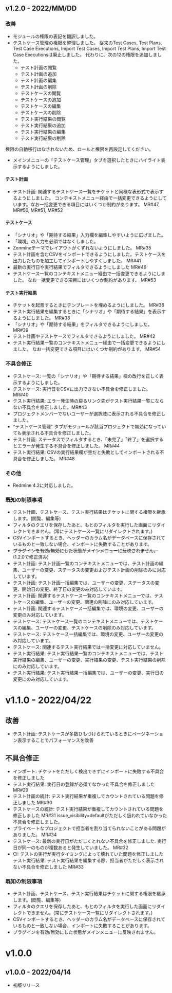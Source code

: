 ## v1.2.0 - 2022/MM/DD

### 改善

* モジュールの権限の表記を翻訳しました。
* テストケース管理の権限を整理しました。
  従来のTest Cases, Test Plans, Test Case Executions, Import Test
  Cases, Import Test Plans, Import Test Case Executionsは廃止しました。
  代わりに、次の12の権限を追加しました。
  * テスト計画の閲覧
  * テスト計画の追加
  * テスト計画の編集
  * テスト計画の削除
  * テストケースの閲覧
  * テストケースの追加
  * テストケースの編集
  * テストケースの削除
  * テスト実行結果の閲覧
  * テスト実行結果の追加
  * テスト実行結果の編集
  * テスト実行結果の削除

権限の自動移行はなされないため、ロールと権限を再設定してください。

* メインメニューの「テストケース管理」タブを選択したときにハイライト表示するようにしました。

#### テスト計画

* テスト計画: 関連するテストケース一覧をチケットと同様な表形式で表示するようにしました。
コンテキストメニュー経由で一括変更できるようにしています。なお一括変更できる項目にはいくつか制約があります。 MR#47, MR#50, MR#51, MR#52

#### テストケース

* 「シナリオ」や「期待する結果」入力欄を編集しやすいように広げました。
* 「環境」の入力を必須ではなくしました。
* Zenmineテーマでレイアウトがくずれないようにしました。 MR#35
* テスト計画を含むCSVをインポートできるようにしました。テストケースを出力したものを加工してインポートしやすくしました。 MR#41
* 最新の実行日や実行結果でフィルタできるようにしました MR#46
* テストケース一覧のコンテキストメニュー経由で一括変更できるようにしました。 なお一括変更できる項目にはいくつか制約があります。 MR#53


#### テスト実行結果

* チケットを起票するときにテンプレートを埋めるようにしました。 MR#36
* テスト実行結果を編集するときに「シナリオ」や「期待する結果」を表示するようにしました。 MR#38
* 「シナリオ」や「期待する結果」をフィルタできるようにしました。 MR#39
* テスト計画やテストケースでフィルタできるようにしました。 MR#42
* テスト実行結果一覧のコンテキストメニュー経由で一括変更できるようにしました。 なお一括変更できる項目にはいくつか制約があります。 MR#54

### 不具合修正

* テストケース: 一覧の「シナリオ」や「期待する結果」欄の改行を正しく表示するようにしました。
* テストケース: 実行日をCSVに出力できない不具合を修正しました。 MR#40
* テスト実行結果: エラー発生時の戻るリンク先がテスト実行結果一覧にならない不具合を修正しました。MR#43
* プロジェクトメンバーでないユーザーが選択肢に表示される不具合を修正しました。
* "テストケース管理" タブがモジュールが該当プロジェクトで無効になっていても表示される不具合を修正しました。
* テスト計画: ステータスでフィルタするとき、「未完了」「終了」を選択するとエラーが発生する不具合を修正しました。 MR#44
* テスト実行結果: CSVの実行結果欄が空だと失敗としてインポートされる不具合を修正しました。 MR#48

### その他

* Redmine 4.2に対応しました。

### 既知の制限事項

* テスト計画、テストケース、テスト実行結果はチケットに関する権限を継承します。(閲覧、編集等)
* フィルタのクエリを保存したあと、もとのフィルタを実行した画面にリダイレクトできません。(常にテストケース一覧にリダイレクトされます。)
* CSVインポートするとき、ヘッダーのカラム名がデータベースに保存されているものと一致しない場合、インポートに失敗することがあります。
* ~~プラグインを有効/無効にした状態がメインメニューに反映されません。~~ (1.2.0で修正済み)
* テスト計画: テスト計画一覧のコンテキストメニューでは、テスト計画の編集、ユーザーの変更、ステータスの変更およびテスト計画の削除のみに対応しています。
* テスト計画: テスト計画一括編集では、ユーザーの変更、ステータスの変更、開始日の変更、終了日の変更のみ対応しています。
* テスト計画: 関連するテストケース一覧のコンテキストメニューでは、テストケースの編集、ユーザーの変更、関連の削除にのみ対応しています。
* テスト計画: 関連するテストケース一括編集では、環境の変更、ユーザーの変更のみ対応しています。
* テストケース: テストケース一覧のコンテキストメニューでは、テストケースの編集、ユーザーの変更、テストケースの削除のみ対応しています。
* テストケース: テストケース一括編集では、環境の変更、ユーザーの変更のみ対応しています。
* テストケース: 関連するテスト実行結果では一括変更に対応していません。
* テスト実行結果: テスト実行結果一覧のコンテキストメニューでは、テスト実行結果の編集、ユーザーの変更、実行結果の変更、テスト実行結果の削除にのみ対応しています。
* テスト実行結果: テスト実行結果一括編集では、ユーザーの変更、実行日の変更にのみ対応しています。

# v1.1.0 - 2022/04/22

## 改善

* テスト計画: テストケースが多数ひもづけられているときにページネーション表示することでパフォーマンスを改善

## 不具合修正

* インポート: チケットをただしく検出できずにインポートに失敗する不具合を修正しました
* テスト実行結果: 実行日の登録が必須でなかった不具合を修正しました MR#29
* テスト計画の統計: テスト実行結果が重複してカウントされている問題を修正しました MR#30
* テストケースの統計: テスト実行結果が重複してカウントされている問題を修正しました MR#31
  issue_visibility=defaultがただしく扱われていなかった不具合を修正しました。
* プライベートなプロジェクトで担当者を割り当てられないことがある問題がありました。 MR#34
* テストケース: 最新の実行日がただしくとれない不具合を修正しました.
  実行日が同一のものが複数あると発生していました。 MR#32
* CI: テストの実行が実行タイミングによって壊れていた問題を修正しました
  テスト実行結果: テスト実行結果を編集する際、担当者がただしく表示されない不具合を修正しました MR#33


### 既知の制限事項

* テスト計画、テストケース、テスト実行結果はチケットに関する権限を継承します。(閲覧、編集等)
* フィルタのクエリを保存したあと、もとのフィルタを実行した画面にリダイレクトできません。(常にテストケース一覧にリダイレクトされます。)
* CSVインポートするとき、ヘッダーのカラム名がデータベースに保存されているものと一致しない場合、インポートに失敗することがあります。
* プラグインを有効/無効にした状態がメインメニューに反映されません。

# v1.0.0

## v1.0.0 - 2022/04/14

* 初版リリース
